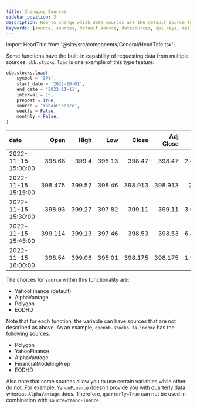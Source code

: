```yaml
---
title: Changing Sources
sidebar_position: 3
description: How to change which data sources are the default source for commands run in the OpenBB SDK
keywords: [source, sources, default source, datasources, api keys, api, keys, openbb sdk, yfinance, yahoo finance, alphavantage polygon, EODHD]
---
```


import HeadTitle from '@site/src/components/General/HeadTitle.tsx';

<HeadTitle title="Changing Sources - SDK" />

Some functions have the built-in capability of requesting data from multiple sources. `obb.stocks.load` is one example of this type feature:

```python
obb.stocks.load(
    symbol = 'SPY',
    start_date = '2022-10-01',
    end_date = '2022-11-11',
    interval = 15,
    prepost = True,
    source = 'YahooFinance',
    weekly = False,
    monthly = False,
)
```

| date                |    Open |   High |    Low |   Close | Adj Close |      Volume |
| :------------------ | ------: | -----: | -----: | ------: | --------: | ----------: |
| 2022-11-15 15:00:00 |  398.68 |  399.4 | 398.13 |  398.47 |    398.47 | 2.46198e+06 |
| 2022-11-15 15:15:00 | 398.475 | 399.52 | 398.46 | 398.913 |   398.913 |  2.8631e+06 |
| 2022-11-15 15:30:00 |  398.93 | 399.27 | 397.82 |  399.11 |    399.11 | 3.03659e+06 |
| 2022-11-15 15:45:00 | 399.114 | 399.13 | 397.46 |  398.53 |    398.53 | 6.46879e+06 |
| 2022-11-15 16:00:00 |  398.54 | 399.06 | 395.01 | 398.175 |   398.175 | 1.99462e+06 |

The choices for `source` within this functionality are:

- YahooFinance (default)
- AlphaVantage
- Polygon
- EODHD

Note that for each function, the variable can have sources that are not described as above. As an example, `openbb.stocks.fa.income` has the following sources:

- Polygon
- YahooFinance
- AlphaVantage
- FinancialModelingPrep
- EODHD

Also note that some sources allow you to use certain variables while other do not. For example, `YahooFinance` doesn't provide you with quarterly data whereas `AlphaVantage` does. Therefore, `quarterly=True` can not be used in combination with `source=YahooFinance`.
